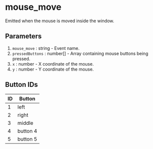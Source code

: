 # mouse_move

Emitted when the mouse is moved inside the window.

## Parameters

1. `mouse_move` : string - Event name.
2. `pressedButtons` : number[] - Array containing mouse buttons being pressed.
3. `x` : number - X coordinate of the mouse.
4. `y` : number - Y coordinate of the mouse.

## Button IDs

| ID | Button   |
|----|----------|
| 1  | left     |
| 2  | right    |
| 3  | middle   |
| 4  | button 4 |
| 5  | button 5 |


